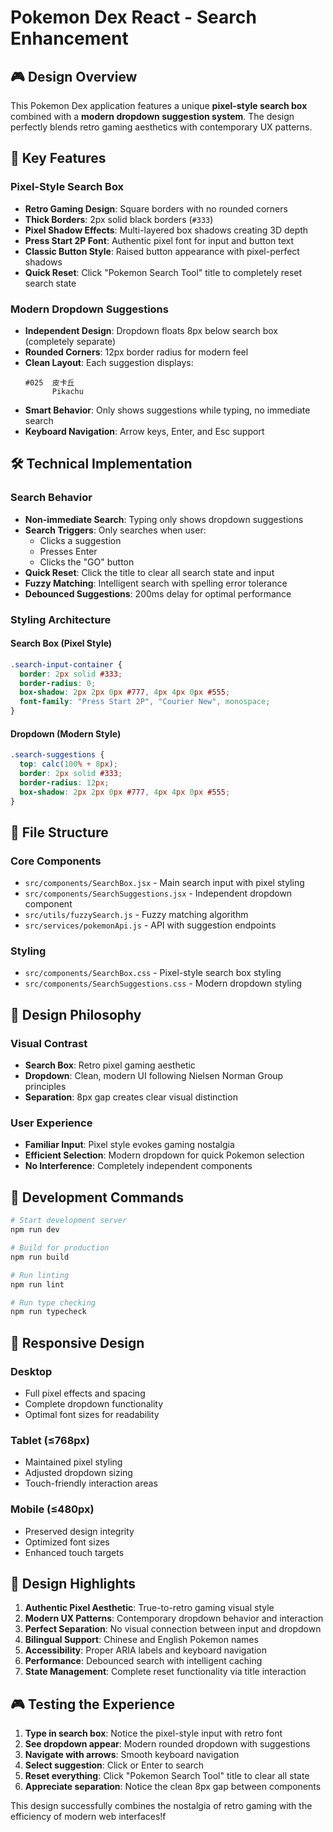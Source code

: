 # Pokemon Dex React - Search Enhancement

## 🎮 Design Overview

This Pokemon Dex application features a unique **pixel-style search box** combined with a **modern dropdown suggestion system**. The design perfectly blends retro gaming aesthetics with contemporary UX patterns.

## 🎯 Key Features

### Pixel-Style Search Box

- **Retro Gaming Design**: Square borders with no rounded corners
- **Thick Borders**: 2px solid black borders (`#333`)
- **Pixel Shadow Effects**: Multi-layered box shadows creating 3D depth
- **Press Start 2P Font**: Authentic pixel font for input and button text
- **Classic Button Style**: Raised button appearance with pixel-perfect shadows
- **Quick Reset**: Click "Pokemon Search Tool" title to completely reset search state

### Modern Dropdown Suggestions

- **Independent Design**: Dropdown floats 8px below search box (completely separate)
- **Rounded Corners**: 12px border radius for modern feel
- **Clean Layout**: Each suggestion displays:
  ```
  #025  皮卡丘
        Pikachu
  ```
- **Smart Behavior**: Only shows suggestions while typing, no immediate search
- **Keyboard Navigation**: Arrow keys, Enter, and Esc support

## 🛠 Technical Implementation

### Search Behavior

- **Non-immediate Search**: Typing only shows dropdown suggestions
- **Search Triggers**: Only searches when user:
  - Clicks a suggestion
  - Presses Enter
  - Clicks the "GO" button
- **Quick Reset**: Click the title to clear all search state and input
- **Fuzzy Matching**: Intelligent search with spelling error tolerance
- **Debounced Suggestions**: 200ms delay for optimal performance

### Styling Architecture

#### Search Box (Pixel Style)

```css
.search-input-container {
  border: 2px solid #333;
  border-radius: 0;
  box-shadow: 2px 2px 0px #777, 4px 4px 0px #555;
  font-family: "Press Start 2P", "Courier New", monospace;
}
```

#### Dropdown (Modern Style)

```css
.search-suggestions {
  top: calc(100% + 8px);
  border: 2px solid #333;
  border-radius: 12px;
  box-shadow: 2px 2px 0px #777, 4px 4px 0px #555;
}
```

## 📁 File Structure

### Core Components

- `src/components/SearchBox.jsx` - Main search input with pixel styling
- `src/components/SearchSuggestions.jsx` - Independent dropdown component
- `src/utils/fuzzySearch.js` - Fuzzy matching algorithm
- `src/services/pokemonApi.js` - API with suggestion endpoints

### Styling

- `src/components/SearchBox.css` - Pixel-style search box styling
- `src/components/SearchSuggestions.css` - Modern dropdown styling

## 🎨 Design Philosophy

### Visual Contrast

- **Search Box**: Retro pixel gaming aesthetic
- **Dropdown**: Clean, modern UI following Nielsen Norman Group principles
- **Separation**: 8px gap creates clear visual distinction

### User Experience

- **Familiar Input**: Pixel style evokes gaming nostalgia
- **Efficient Selection**: Modern dropdown for quick Pokemon selection
- **No Interference**: Completely independent components

## 🔧 Development Commands

```bash
# Start development server
npm run dev

# Build for production
npm run build

# Run linting
npm run lint

# Run type checking
npm run typecheck
```

## 📱 Responsive Design

### Desktop

- Full pixel effects and spacing
- Complete dropdown functionality
- Optimal font sizes for readability

### Tablet (≤768px)

- Maintained pixel styling
- Adjusted dropdown sizing
- Touch-friendly interaction areas

### Mobile (≤480px)

- Preserved design integrity
- Optimized font sizes
- Enhanced touch targets

## 🌟 Design Highlights

1. **Authentic Pixel Aesthetic**: True-to-retro gaming visual style
2. **Modern UX Patterns**: Contemporary dropdown behavior and interaction
3. **Perfect Separation**: No visual connection between input and dropdown
4. **Bilingual Support**: Chinese and English Pokemon names
5. **Accessibility**: Proper ARIA labels and keyboard navigation
6. **Performance**: Debounced search with intelligent caching
7. **State Management**: Complete reset functionality via title interaction

## 🎮 Testing the Experience

1. **Type in search box**: Notice the pixel-style input with retro font
2. **See dropdown appear**: Modern rounded dropdown with suggestions
3. **Navigate with arrows**: Smooth keyboard navigation
4. **Select suggestion**: Click or Enter to search
5. **Reset everything**: Click "Pokemon Search Tool" title to clear all state
6. **Appreciate separation**: Notice the clean 8px gap between components

This design successfully combines the nostalgia of retro gaming with the efficiency of modern web interfaces!f

